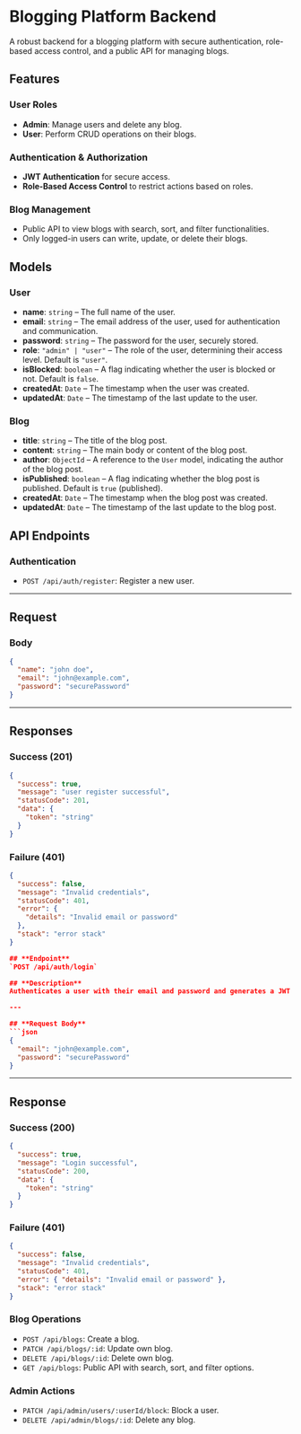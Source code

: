 # Blogging Platform Backend

A robust backend for a blogging platform with secure authentication, role-based access control, and a public API for managing blogs.

## Features

### User Roles

- **Admin**: Manage users and delete any blog.
- **User**: Perform CRUD operations on their blogs.

### Authentication & Authorization

- **JWT Authentication** for secure access.
- **Role-Based Access Control** to restrict actions based on roles.

### Blog Management

- Public API to view blogs with search, sort, and filter functionalities.
- Only logged-in users can write, update, or delete their blogs.

## Models

### User

- **name**: `string` – The full name of the user.
- **email**: `string` – The email address of the user, used for authentication and communication.
- **password**: `string` – The password for the user, securely stored.
- **role**: `"admin" | "user"` – The role of the user, determining their access level. Default is `"user"`.
- **isBlocked**: `boolean` – A flag indicating whether the user is blocked or not. Default is `false`.
- **createdAt**: `Date` – The timestamp when the user was created.
- **updatedAt**: `Date` – The timestamp of the last update to the user.

### Blog

- **title**: `string` – The title of the blog post.
- **content**: `string` – The main body or content of the blog post.
- **author**: `ObjectId` – A reference to the `User` model, indicating the author of the blog post.
- **isPublished**: `boolean` – A flag indicating whether the blog post is published. Default is `true` (published).
- **createdAt**: `Date` – The timestamp when the blog post was created.
- **updatedAt**: `Date` – The timestamp of the last update to the blog post.

## API Endpoints

### Authentication

- `POST /api/auth/register`: Register a new user.

---

## **Request**

### **Body**

```json
{
  "name": "john doe",
  "email": "john@example.com",
  "password": "securePassword"
}
```

---

## **Responses**

### **Success (201)**

```json
{
  "success": true,
  "message": "user register successful",
  "statusCode": 201,
  "data": {
    "token": "string"
  }
}
```

### **Failure (401)**

````json
{
  "success": false,
  "message": "Invalid credentials",
  "statusCode": 401,
  "error": {
    "details": "Invalid email or password"
  },
  "stack": "error stack"
}

## **Endpoint**
`POST /api/auth/login`

## **Description**
Authenticates a user with their email and password and generates a JWT token.

---

## **Request Body**
```json
{
  "email": "john@example.com",
  "password": "securePassword"
}
````

---

## **Response**

### **Success (200)**

```json
{
  "success": true,
  "message": "Login successful",
  "statusCode": 200,
  "data": {
    "token": "string"
  }
}
```

### **Failure (401)**

```json
{
  "success": false,
  "message": "Invalid credentials",
  "statusCode": 401,
  "error": { "details": "Invalid email or password" },
  "stack": "error stack"
}
```

### Blog Operations

- `POST /api/blogs`: Create a blog.
- `PATCH /api/blogs/:id`: Update own blog.
- `DELETE /api/blogs/:id`: Delete own blog.
- `GET /api/blogs`: Public API with search, sort, and filter options.

### Admin Actions

- `PATCH /api/admin/users/:userId/block`: Block a user.
- `DELETE /api/admin/blogs/:id`: Delete any blog.

```

```
